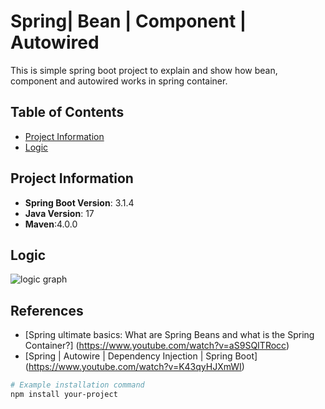 # Spring| Bean | Component | Autowired

This is simple spring boot project to explain and show how bean, component and autowired works in spring container.


## Table of Contents

- [Project Information](#project-information)
- [Logic](#logic)


## Project Information
- **Spring Boot Version**: 3.1.4
- **Java Version**: 17
- **Maven**:4.0.0

## Logic
![logic graph](https://link.excalidraw.com/readonly/XO0pExPerljWhle9JB5g)



## References
- [Spring ultimate basics: What are Spring Beans and what is the Spring Container?] (https://www.youtube.com/watch?v=aS9SQITRocc)
- [Spring | Autowire | Dependency Injection | Spring Boot] (https://www.youtube.com/watch?v=K43qyHJXmWI)



```bash
# Example installation command
npm install your-project
